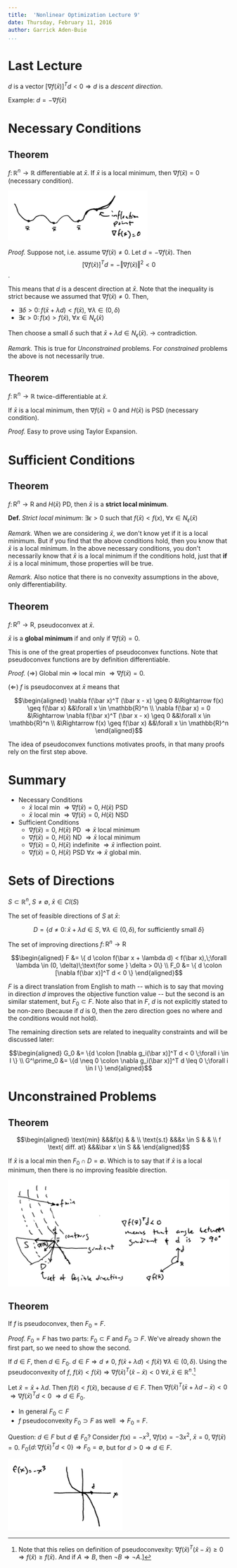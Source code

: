 ```yaml
---
title:  'Nonlinear Optimization Lecture 9'
date: Thursday, February 11, 2016
author: Garrick Aden-Buie
...
```


# Last Lecture

$d$ is a vector $[\nabla f(\bar x)]^T d < 0 \Rightarrow d$ is a *descent direction*.

Example: $d = - \nabla f(\bar x)$

# Necessary Conditions

## Theorem

$f \colon \mathbb{R}^n \to \mathbb{R}$ differentiable at $\bar x$.
If $\bar x$ is a local minimum, then $\nabla f(\bar x) = 0$ (necessary condition).

![](images/lec9/9-1.png)

*Proof.* Suppose not, i.e. assume $\nabla f(\bar x) \neq 0$.
Let $d = - \nabla f(\bar x)$.
Then $$[\nabla f(\bar x)]^T d = - \Vert \nabla f(\bar x) \Vert^2 < 0$$.

This means that $d$ is a descent direction at $\bar x$.
Note that the inequality is strict because we assumed that $\nabla f(\bar x) \neq 0$.
Then,

- $\exists \delta > 0 \colon f(\bar x + \lambda d) < f(\bar x)$, $\forall \lambda \in (0,\delta)$
- $\exists \epsilon > 0 \colon f(x) > f(\bar x)$, $\forall x \in N_\epsilon(\bar x)$

Then choose a small $\delta$ such that $\bar x + \lambda  d \in N_\epsilon(\bar x)$.
$\rightarrow$ contradiction.

*Remark.* This is true for *Unconstrained* problems. For *constrained* problems the above is not necessarily true.

## Theorem

$f \colon \mathbb{R}^n \to \mathbb{R}$ twice-differentiable at $\bar x$.

If $\bar x$ is a local minimum, then $\nabla f(\bar x) = 0$ and $H(\bar x)$ is PSD (necessary condition).

*Proof.* Easy to prove using Taylor Expansion.

# Sufficient Conditions

## Theorem

$f \colon \mathrm{R}^n \to \mathrm{R}$ and $H(\bar x)$ PD, then $\bar x$ is a **strict local minimum**.

**Def.** *Strict local minimum*: $\exists \epsilon > 0$ such that $f(\bar x) < f(x),\;\forall x \in N_\epsilon(\bar x)$

*Remark.* When we are considering $\bar x$, we don't know yet if it is a local minimum.
But if you find that the above conditions hold, then you know that $\bar x$ is a local minimum.
In the above necessary conditions, you don't necessarily know that $\bar x$ is a local minimum if the conditions hold, just that **if** $\bar x$ is a local minimum, those properties will be true.

*Remark.* Also notice that there is no convexity assumptions in the above, only differentiability.

## Theorem

$f \colon \mathrm{R}^n \to \mathrm{R}$, pseudoconvex at $\bar x$.

$\bar x$ is a **global minimum** if and only if $\nabla f(\bar x) = 0$.

This is one of the great properties of pseudoconvex functions. Note that pseudoconvex functions are by definition differentiable.

*Proof.* ($\Rightarrow$) Global min $\Rightarrow$ local min $\Rightarrow \nabla f(\bar x) = 0$.

($\Leftarrow$) $f$ is pseudoconvex at $\bar x$ means that

$$\begin{aligned}
\nabla f(\bar x)^T (\bar x - x) \geq 0 &\Rightarrow f(x) \geq f(\bar x)  &&\forall x \in \mathbb{R}^n \\
\nabla f(\bar x) = 0 &\Rightarrow \nabla f(\bar x)^T (\bar x - x) \geq 0 &&\forall x \in \mathbb{R}^n \\
&\Rightarrow f(x) \geq f(\bar x) &&\forall x \in \mathbb{R}^n
\end{aligned}$$

The idea of pseudoconvex functions motivates proofs, in that many proofs rely on the first step above.

# Summary

- Necessary Conditions
    - $\bar x$ local min $\Rightarrow \nabla f(\bar x) = 0,\; H(\bar x)$ PSD
    - $\bar x$ local min $\Rightarrow \nabla f(\bar x) = 0,\; H(\bar x)$ NSD
- Sufficient Conditions
    - $\nabla f(\bar x) = 0,\; H(\bar x)$ PD $\Rightarrow \bar x$ local minimum
    - $\nabla f(\bar x) = 0,\; H(\bar x)$ ND $\Rightarrow \bar x$ local minimum
    - $\nabla f(\bar x) = 0,\; H(\bar x)$ indefinite $\Rightarrow \bar x$ inflection point.
    - $\nabla f(\bar x) = 0,\; H(\bar x)$ PSD $\forall x \Rightarrow \bar x$ global min.


# Sets of Directions

$S \subset \mathbb{R}^n,\;S\neq \emptyset,\;\bar x \in Cl(S)$

The set of feasible directions of $S$ at $\bar x$:

$$D = \{ d \neq 0 \colon \bar x + \lambda d \in S,\;\forall \lambda \in (0,\delta),\;\text{for sufficiently small } \delta\}$$

The set of improving directions $f \colon \mathrm{R}^n \to \mathrm{R}$

$$\begin{aligned}
F &= \{ d \colon f(\bar x + \lambda d) < f(\bar x),\;\forall \lambda \in (0, \delta)\;\text{for some } \delta > 0\} \\
F_0 &= \{ d \colon [\nabla f(\bar x)]^T d < 0 \}
\end{aligned}$$

$F$ is a direct translation from English to math -- which is to say that moving in direction $d$ improves the objective function value --  but the second is an similar statement, but $F_0 \subset F$.
Note also that in $F$, $d$ is not explicitly stated to be non-zero (because if $d$ is 0, then the zero direction goes no where and the conditions would not hold).

The remaining direction sets are related to inequality constraints and will be discussed later:

$$\begin{aligned}
G_0 &= \{d \colon [\nabla g_i(\bar x)]^T d < 0 \;\forall i \in I \} \\
G^\prime_0 &= \{d \neq 0 \colon \nabla g_i(\bar x)]^T d \leq 0 \;\forall i \in I \}
\end{aligned}$$

# Unconstrained Problems

## Theorem
$$\begin{aligned}
\text{min}	&&&f(x)	& 	& \\
\text{s.t}	&&&x \in S		&	& \\
f \text{ diff. at} &&&\bar x \in S &&
\end{aligned}$$

If $\bar x$ is a local min then $F_0 \cap D = \emptyset$.
Which is to say that if $\bar x$ is a local minimum, then there is no improving feasible direction.

![](images/lec9/9-2.png)

## Theorem

If $f$ is pseudoconvex, then $F_0 = F$.

*Proof.* $F_0 = F$ has two parts: $F_0 \subset F$ and $F_0 \supset F$.
We've already shown the first part, so we need to show the second.

If $d \in F$, then $d \in F_0$. $d \in F \Rightarrow d \neq 0$, $f(\bar x + \lambda d) < f(\bar x)\;\forall\lambda \in (0,\delta)$.
Using the pseudoconvexity of $f$, $f(\hat x) < f(\bar x) \Rightarrow \nabla f(\bar x)^T (\hat x - \bar x) < 0\;\forall\hat x,\bar x \in \mathbb{R}^n$.[^1]

[^1]: Note that this relies on definition of pseudoconvexity: $\nabla f(\bar x)^T(\hat x - \bar x) \geq 0 \Rightarrow f(\hat x) \geq f(\bar x)$. And if $A \Rightarrow B$, then $\neg B \Rightarrow \neg A$.]

Let $\hat x = \bar x + \lambda d$.
Then $f(\hat x) < f(\bar x)$, because $d \in F$.
Then $\nabla f(\hat x)^T (\bar x + \lambda d - \bar x) < 0$ $\Rightarrow \nabla f(\bar x)^T d < 0$ $\Rightarrow d \in F_0$.

- In general $F_0 \subset F$
- $f$ pseudoconvexity $F_0 \supset F$ as well $\Rightarrow F_0 = F$.

Question: $d \in F$ but $d \not\in F_0$?
Consider $f(x) = -x ^3$, $\nabla f(x) = -3 x^2$, $\bar x = 0,\; \nabla f(\bar x) = 0$.
$F_0 \{ d \colon \nabla f(\bar x)^T d < 0 \} \Rightarrow  F_0 = \emptyset$, but for $d > 0 \Rightarrow d \in F$.

![](images/lec9/9-3.png)
